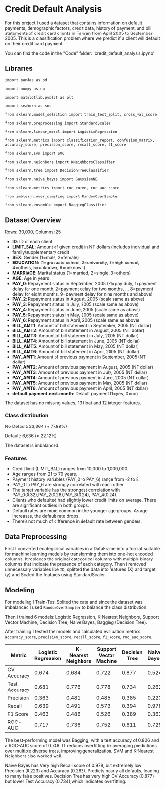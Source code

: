 # Credit Default Analysis
For this project I used a dataset that contains information on default payments, demographic factors, credit data, history of payment, and bill statements of credit card clients in Taiwan from April 2005 to September 2005. This is a classification problem where we predict if a client will default on their credit card payment.

You can find the code in the "Code" folder: 'credit_default_analysis.ipynb'
## Libraries
`import pandas as pd`

`import numpy as np`

`import matplotlib.pyplot as plt`

`import seaborn as sns`

`from sklearn.model_selection import train_test_split, cross_val_score`

`from sklearn.preprocessing import StandardScaler`

`from sklearn.linear_model import LogisticRegression`

`from sklearn.metrics import classification_report, confusion_matrix, accuracy_score, precision_score, recall_score, f1_score`

`from sklearn.svm import SVC`

`from sklearn.neighbors import KNeighborsClassifier`

`from sklearn.tree import DecisionTreeClassifier`

`from sklearn.naive_bayes import GaussianNB`

`from sklearn.metrics import roc_curve, roc_auc_score`

`from imblearn.over_sampling import RandomOverSampler`

`from sklearn.ensemble import BaggingClassifier`

## Dataset Overview
Rows: 30,000, Columns: 25
- **ID**: ID of each client
- **LIMIT_BAL**: Amount of given credit in NT dollars (includes individual and family/supplementary credit
- **SEX**: Gender (1=male, 2=female)
- **EDUCATION**: (1=graduate school, 2=university, 3=high school, 4=others, 5=unknown, 6=unknown)
- **MARRIAGE**: Marital status (1=married, 2=single, 3=others)
- **AGE**: Age in years
- **PAY_0**: Repayment status in September, 2005 (-1=pay duly, 1=payment delay for one month, 2=payment delay for two months, … 8=payment delay for eight months, 9=payment delay for nine months and above)
- **PAY_2**: Repayment status in August, 2005 (scale same as above)
- **PAY_3**: Repayment status in July, 2005 (scale same as above)
- **PAY_4**: Repayment status in June, 2005 (scale same as above)
- **PAY_5**: Repayment status in May, 2005 (scale same as above)
- **PAY_6**: Repayment status in April, 2005 (scale same as above)
- **BILL_AMT1**: Amount of bill statement in September, 2005 (NT dollar)
- **BILL_AMT2**: Amount of bill statement in August, 2005 (NT dollar)
- **BILL_AMT3**: Amount of bill statement in July, 2005 (NT dollar)
- **BILL_AMT4**: Amount of bill statement in June, 2005 (NT dollar)
- **BILL_AMT5**: Amount of bill statement in May, 2005 (NT dollar)
- **BILL_AMT6**: Amount of bill statement in April, 2005 (NT dollar)
- **PAY_AMT1**: Amount of previous payment in September, 2005 (NT dollar)
- **PAY_AMT2**: Amount of previous payment in August, 2005 (NT dollar)
- **PAY_AMT3**: Amount of previous payment in July, 2005 (NT dollar)
- **PAY_AMT4**: Amount of previous payment in June, 2005 (NT dollar)
- **PAY_AMT5**: Amount of previous payment in May, 2005 (NT dollar)
- **PAY_AMT6**: Amount of previous payment in April, 2005 (NT dollar)
- **default.payment.next.month**: Default payment (1=yes, 0=no)

The dataset has no missing values, 13 float and 12 integer features.

### Class distribution 

No Default: 23,364 (≈ 77.88%)

Default: 6,636 (≈ 22.12%)

The dataset is imbalanced.

### Features
- Credit limit (LIMIT_BAL) ranges from 10,000 to 1,000,000.
- Age ranges from 21 to 79 years.
- Payment history variables (PAY_0 to PAY_6) range from -2 to 8.
- PAY_0 to PAY_6 are strongly correlated with each other.
- The target variable has the strongest correlation with PAY_0(0.32),PAY_2(0.26),PAY_3(0.24), PAY_4(0.24).
- Clients who defaulted had slightly lower credit limits on average. There are significant outliers in both groups.
- Default rates are more common in the younger age groups. As age increases, the default rate drops.
- There’s not much of difference in default rate between genders.

## Data Preprocessing
First I converted ecategorical variables in a DataFrame into a format suitable for machine learning models by transforming them into one-hot encoded columns. It replaces the original categorical columns with multiple binary columns that indicate the presence of each category. Then i removed unnecessary variables like `ID`, splitted the data into features (X) and target (y) and Scaled the features using StandardScaler.

## Modeling

For modeling I Train-Test Splited the data and since the dataset was imbalanced I used `RandomOverSampler` to balance the class distribution.

Then i trained 6 models: Logistic Regression, K-Nearest Neighbors, Support Vector Machine, Decision Tree, Naive Bayes, Bagging (Decision Tree).

After training I tested the models and calculated evaluation metrics: `accuracy_score`, `precision_score`, `recall_score`, `f1_score`, `roc_auc_score`.

| Metric         | Logistic Regression | K-Nearest Neighbors | Support Vector Machine | Decision Tree | Naive Bayes | Bagging (Decision Tree) |
|----------------|---------------------|----------------------|-------------------------|----------------|--------------|--------------------------|
| CV Accuracy    | 0.674               | 0.684                | 0.722                   | 0.877          | 0.524        | 0.929                    |
| Test Accuracy  | 0.681               | 0.776                | 0.778                   | 0.734          | 0.262        | 0.806                    |
| Precision      | 0.363               | 0.481                | 0.485                   | 0.385          | 0.223        | 0.565                    |
| Recall         | 0.639               | 0.491                | 0.573                   | 0.394          | 0.978        | 0.434                    |
| F1 Score       | 0.463               | 0.486                | 0.526                   | 0.389          | 0.363        | 0.491                    |
| ROC-AUC        | 0.717               | 0.736                | 0.752                   | 0.611          | 0.729        | 0.746                    |

The best-performing model was Bagging, with a test accuracy of 0.806 and a ROC-AUC score of 0.746. IT reduces overfitting by averaging predictions over multiple diverse trees, improving generalization. SVM and K-Nearest Neighbors also worked well.

Naive Bayes has Very high Recall score of 0.978, but extremely low Precision (0.223) and Accuracy (0.262). Predicts nearly all defaults, leading to many false positives. Decision Tree has very high CV Accuracy (0.877) but lower Test Accuracy (0.734),which indicates overfitting.

